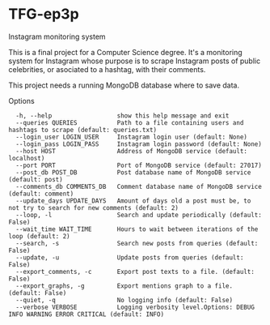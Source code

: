 TFG-ep3p
========

Instagram monitoring system

This is a final project for a Computer Science degree. It's a monitoring system for Instagram whose purpose is to scrape Instagram posts of public celebrities, or asociated to a hashtag, with their comments.

This project needs a running MongoDB database where to save data.

Options
```
  -h, --help                  show this help message and exit
  --queries QUERIES           Path to a file containing users and hashtags to scrape (default: queries.txt)
  --login_user LOGIN_USER     Instagram login user (default: None)
  --login_pass LOGIN_PASS     Instagram login password (default: None)
  --host HOST                 Address of MongoDB service (default: localhost)
  --port PORT                 Port of MongoDB service (default: 27017)
  --post_db POST_DB           Post database name of MongoDB service (default: post)
  --comments_db COMMENTS_DB   Comment database name of MongoDB service (default: comment)
  --update_days UPDATE_DAYS   Amount of days old a post must be, to not try to search for new comments (default: 2)
  --loop, -l                  Search and update periodically (default: False)
  --wait_time WAIT_TIME       Hours to wait between iterations of the loop (default: 2)
  --search, -s                Search new posts from queries (default: False)
  --update, -u                Update posts from queries (default: False)
  --export_comments, -c       Export post texts to a file. (default: False)
  --export_graphs, -g         Export mentions graph to a file. (default: False)
  --quiet, -q                 No logging info (default: False)
  --verbose VERBOSE           Logging verbosity level.Options: DEBUG INFO WARNING ERROR CRITICAL (default: INFO)
```

